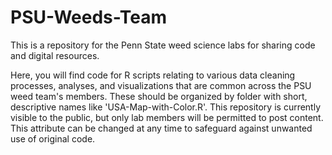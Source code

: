 # PSU-Weeds-Team
This is a repository for the Penn State weed science labs for sharing code and digital resources.

Here, you will find code for R scripts relating to various data cleaning processes, analyses, and visualizations that are common across the PSU weed team's members. These should be organized by folder with short, descriptive names like 'USA-Map-with-Color.R'. This repository is currently visible to the public, but only lab members will be permitted to post content. This attribute can be changed at any time to safeguard against unwanted use of original code.
